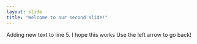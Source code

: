 ```yaml
---
layout: slide
title: "Welcome to our second slide!"
---
```

Adding new text to line 5. I hope this works
Use the left arrow to go back!
